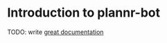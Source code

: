 # Introduction to plannr-bot

TODO: write [great documentation](http://jacobian.org/writing/what-to-write/)
